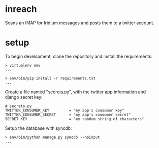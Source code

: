 inreach
=======

Scans an IMAP for Iridium messages and posts them to a twitter account.

setup
=======
To begin development, clone the repository and install the requirements:

    > virtualenv env
    ...

    > env/bin/pip install -r requirements.txt
    ...


Create a file named "secrets.py", with the twitter app information and django secret key:

    # secrets.py
    TWITTER_CONSUMER_KEY         = "my app's consumer key"
    TWITTER_CONSUMER_SECRET      = "my app's consumer secret"
    SECRET_KEY                   = "my random string of characters"


Setup the database with syncdb:

    > env/bin/python manage.py syncdb --noinput
    ...
